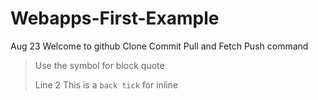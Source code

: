 # Webapps-First-Example
Aug 23
Welcome to github
Clone 
Commit
Pull and Fetch 
Push command
> Use the symbol for block quote
>
> Line 2
This is a `back tick` for inline 

